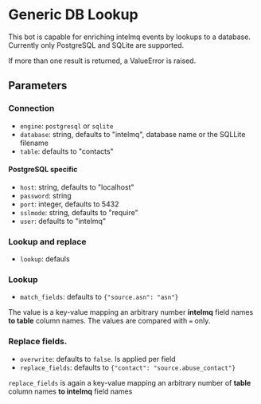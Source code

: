 # Generic DB Lookup

This bot is capable for enriching intelmq events by lookups to a database.
Currently only PostgreSQL and SQLite are supported.

If more than one result is returned, a ValueError is raised.

## Parameters

### Connection

* `engine`: `postgresql` or `sqlite`
* `database`: string, defaults to "intelmq", database name or the SQLLite filename
* `table`: defaults to "contacts"

#### PostgreSQL specific
* `host`: string, defaults to "localhost"
* `password`: string
* `port`: integer, defaults to 5432
* `sslmode`: string, defaults to "require"
* `user`: defaults to "intelmq"

### Lookup and replace

* `lookup`: defauls

### Lookup

* `match_fields`: defaults to `{"source.asn": "asn"}`

The value is a key-value mapping an arbitrary number **intelmq** field names **to table** column names.
The values are compared with `=` only.

### Replace fields.

* `overwrite`: defaults to `false`. Is applied per field
* `replace_fields`: defaults to `{"contact": "source.abuse_contact"}`

`replace_fields` is again a key-value mapping an arbitrary number of **table** column names **to intelmq** field names 
